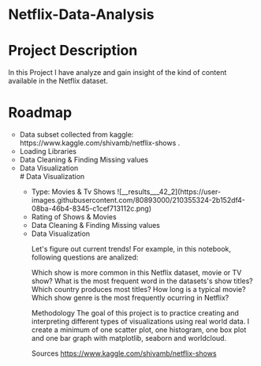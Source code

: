 # Netflix-Data-Analysis
# Project Description
In this Project I have analyze and gain insight of the kind of content available in the Netflix dataset.
# Roadmap
<ul style="list-style-type:circle;">
  <li>Data subset collected from kaggle: https://www.kaggle.com/shivamb/netflix-shows .</li>
  <li>Loading Libraries </li>
  <li>Data Cleaning & Finding Missing values</li>
  <li>Data Visualization</li>
# Data Visualization
<ul style="list-style-type:circle;">
  <li>Type: Movies & Tv Shows 
      ![__results___42_2](https://user-images.githubusercontent.com/80893000/210355324-2b152df4-08ba-46b4-8345-c1cef713112c.png)
</li>
  <li>Rating of Shows & Movies </li>
  <li>Data Cleaning & Finding Missing values</li>
  <li>Data Visualization</li>	

Let's figure out current trends! For example, in this notebook, following questions are analized:

Which show is more common in this Netflix dataset, movie or TV show? What is the most frequent word in the datasets's show titles? Which country produces most titles? How long is a typical movie? Which show genre is the most frequently ocurring in Netflix?

Methodology
The goal of this project is to practice creating and interpreting different types of visualizations using real world data. I create a minimum of one scatter plot, one histogram, one box plot and one bar graph with matplotlib, seaborn and worldcloud.

Sources
https://www.kaggle.com/shivamb/netflix-shows
